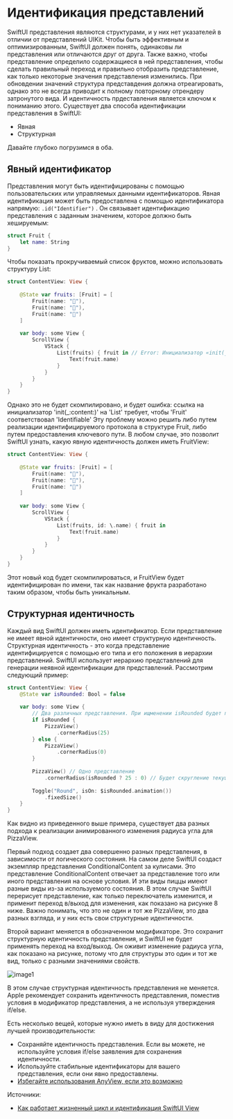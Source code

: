 # Идентификация представлений

SwiftUI представления являются структурами, и у них нет указателей в отличии от представлений UIKit. Чтобы быть эффективным и оптимизированным, SwiftUI должен понять, одинаковы ли представления или отличаются друг от друга. Также важно, чтобы представление определило содержащиеся в ней представления, чтобы сделать правильный переход и правильно отобразить представление, как только некоторые значения представления изменились.
При обновдении значений структура представдения должна отреагировать, однако это не всегда приводит к полному повторному отрендеру затронутого вида. И идентичность прдеставления является ключом к пониманию этого. Существует два способа идентификации представления в SwiftUI:
- Явная 
- Структурная

Давайте глубоко погрузимся в оба.

## Явный идентификатор
Представления могут быть идентифицированы с помощью пользовательских или управляемых данными идентификаторов. Явная идентификация может быть предоставлена с помощью идентификатора напрямую: `.id("Identifier")` . Он связывает идентификацию представления с заданным значением, которое должно быть хешируемым:

```swift
struct Fruit {
    let name: String
}
```
Чтобы показать прокручиваемый список фруктов, можно использовать структуру List:

```swift
struct ContentView: View {
    
    @State var fruits: [Fruit] = [
        Fruit(name: "🍊"),
        Fruit(name: "🍑"),
        Fruit(name: "🍌")
    ]
    
    var body: some View {
        ScrollView {
            VStack {
                List(fruits) { fruit in // Error: Инициализатор «init(_:rowContent:)» требует, чтобы «Fruit» соответствовал «Identifiable».
                    Text(fruit.name)
                }
            }
        }
    }
}
```
Однако это не будет скомпилировано, и будет ошибка: ссылка на инициализатор 'init(_:content:)' на 'List' требует, чтобы 'Fruit' соответствовал 'Identifiable'
Эту проблему можно решить либо путем реализации идентифицируемого протокола в структуре Fruit, либо путем предоставления ключевого пути. В любом случае, это позволит SwiftUI узнать, какую явную идентичность должен иметь FruitView:
```swift
struct ContentView: View {
    
    @State var fruits: [Fruit] = [
        Fruit(name: "🍊"),
        Fruit(name: "🍑"),
        Fruit(name: "🍌")
    ]
    
    var body: some View {
        ScrollView {
            VStack {
                List(fruits, id: \.name) { fruit in
                    Text(fruit.name)
                }
            }
        }
    }
}
```
Этот новый код будет скомпилироваться, и FruitView будет идентифицирован по имени, так как название фрукта разработано таким образом, чтобы быть уникальным.

## Структурная идентичность
Каждый вид SwiftUI должен иметь идентификатор. Если представление не имеет явной идентичности, оно имеет структурную идентичность. Структурная идентичность - это когда представление идентифицируется с помощью его типа и его положения в иерархии представлений. SwiftUI использует иерархию представлений для генерации неявной идентификации для представлений.
Рассмотрим следующий пример:
```swift
struct ContentView: View {
    @State var isRounded: Bool = false
    
    var body: some View {
        // Два различных представления. При ищменении isRounded будет показываться отличные друг от друга представления
        if isRounded {
            PizzaView()
                .cornerRadius(25)
        } else {
            PizzaView()
                .cornerRadius(0)
        }
 
        PizzaView() // Одно представление
            .cornerRadius(isRounded ? 25 : 0) // Будет скругление текущего представления
        
        Toggle("Round", isOn: $isRounded.animation())
            .fixedSize()
    }
}
```
Как видно из приведенного выше примера, существует два разных подхода к реализации анимированного изменения радиуса угла для PizzaView.

Первый подход создает два совершенно разных представления, в зависимости от логического состояния. На самом деле SwiftUI создаст экземпляр представления ConditionalContent за кулисами. Это представление ConditionalContent отвечает за представление того или иного представления на основе условия. И эти виды пиццы имеют разные виды из-за используемого состояния. В этом случае SwiftUI перерисует представление, как только переключатель изменится, и применит переход в/выход для изменения, как показано на рисунке 8 ниже. Важно понимать, что это не один и тот же PizzaView, это два разных взгляда, и у них есть свои структурные идентичности. 

Второй вариант меняется в обозначенном модификаторе. Это сохранит структурную идентичность представления, и SwiftUI не будет применять переход на вход/выход. Он оживит изменение радиуса угла, как показано на рисунке, потому что для структуры это один и тот же вид, только с разными значениями свойств.

![image1](https://github.com/DenDmitriev/iOS-Interview/assets/65191747/b197d6ea-053f-41e9-80a6-9203bccba8e6)

В этом случае структурная идентичность представления не меняется. Apple рекомендует сохранить идентичность представления, поместив условия в модификатор представления, а не используя утверждения if/else.

Есть несколько вещей, которые нужно иметь в виду для достижения лучшей производительности:
- Сохраняйте идентичность представления. Если вы можете, не используйте условия if/else заявления для сохранения идентичности.
- Используйте стабильные идентификаторы для вашего представления, если они явно предоставлены.
- [Избегайте использования AnyView, если это возможно](https://www.swiftbysundell.com/articles/avoiding-anyview-in-swiftui/)

Источники:
- [Как работает жизненный цикл и идентификация SwiftUI View](https://doordash.engineering/2022/05/31/how-the-swiftui-view-lifecycle-and-identity-work/)
